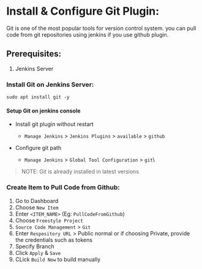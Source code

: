 # Install & Configure Git Plugin:
Git is one of the most popular tools for version control system. you can pull code from git repositories using jenkins if you use github plugin.


## Prerequisites:

1. Jenkins Server

### Install Git on Jenkins Server:
```
sudo apt install git -y
```

#### Setup Git on jenkins console
- Install git plugin without restart  
  - `Manage Jenkins` > `Jenkins Plugins` > `available` > `github`

- Configure git path
  - `Manage Jenkins` > `Global Tool Configuration` > `git`\


> NOTE: Git is already installed in latest versions


### Create Item to Pull Code from Github:
1. Go to Dashboard
2. Choose `New Item`
3. Enter `<ITEM_NAME>` (Eg: `PullCodeFromGithub`)
4. Choose `Freestyle Project`
5. `Source Code Management` > `Git` 
6. Enter `Respository URL` > Public normal or if choosing Private, provide the credentials such as tokens
7. Specify Branch
8. Click `Apply` & `Save` 
9. CLick `Build Now` to build manually 
